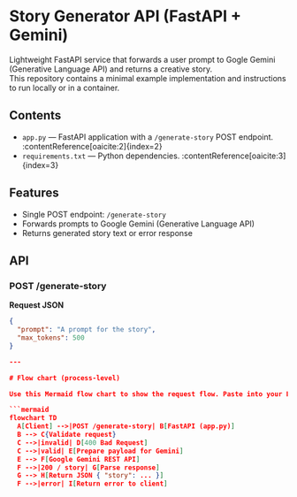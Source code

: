 # Story Generator API (FastAPI + Gemini)

Lightweight FastAPI service that forwards a user prompt to Gogle Gemini (Generative Language API) and returns a creative story.  
This repository contains a minimal example implementation and instructions to run locally or in a container.

## Contents

- `app.py` — FastAPI application with a `/generate-story` POST endpoint. :contentReference[oaicite:2]{index=2}
- `requirements.txt` — Python dependencies. :contentReference[oaicite:3]{index=3}

## Features

- Single POST endpoint: `/generate-story`
- Forwards prompts to Google Gemini (Generative Language API)
- Returns generated story text or error response

## API

### POST /generate-story

**Request JSON**
```json
{
  "prompt": "A prompt for the story",
  "max_tokens": 500
}

---

# Flow chart (process-level)

Use this Mermaid flow chart to show the request flow. Paste into your README or GitHub file — GitHub supports Mermaid rendering.

```mermaid
flowchart TD
  A[Client] -->|POST /generate-story| B[FastAPI (app.py)]
  B --> C{Validate request}
  C -->|invalid| D[400 Bad Request]
  C -->|valid| E[Prepare payload for Gemini]
  E --> F[Google Gemini REST API]
  F -->|200 / story| G[Parse response]
  G --> H[Return JSON { "story": ... }]
  F -->|error| I[Return error to client]
